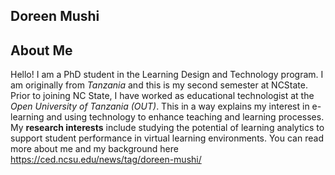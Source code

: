 ## Doreen Mushi

## About Me
Hello! I am a PhD student in the Learning Design and Technology program. I am originally from _Tanzania_ and this is my second semester at NCState. Prior to joining NC State, I have worked as educational technologist at the _Open University of Tanzania (OUT)_. This in a way explains my interest in e-learning and using technology to enhance teaching and learning processes. 
My **research interests** include studying the potential of learning analytics to support student performance in virtual learning environments. You can read more about me and my background here https://ced.ncsu.edu/news/tag/doreen-mushi/  
